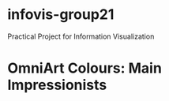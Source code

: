 # infovis-group21
Practical Project for Information Visualization

# OmniArt Colours: Main Impressionists 
